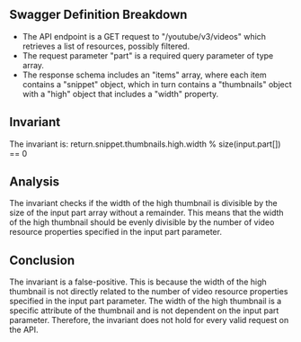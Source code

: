 ## Swagger Definition Breakdown
- The API endpoint is a GET request to "/youtube/v3/videos" which retrieves a list of resources, possibly filtered.
- The request parameter "part" is a required query parameter of type array.
- The response schema includes an "items" array, where each item contains a "snippet" object, which in turn contains a "thumbnails" object with a "high" object that includes a "width" property.

## Invariant
The invariant is: return.snippet.thumbnails.high.width % size(input.part[]) == 0

## Analysis
The invariant checks if the width of the high thumbnail is divisible by the size of the input part array without a remainder. This means that the width of the high thumbnail should be evenly divisible by the number of video resource properties specified in the input part parameter.

## Conclusion
The invariant is a false-positive. This is because the width of the high thumbnail is not directly related to the number of video resource properties specified in the input part parameter. The width of the high thumbnail is a specific attribute of the thumbnail and is not dependent on the input part parameter. Therefore, the invariant does not hold for every valid request on the API.
